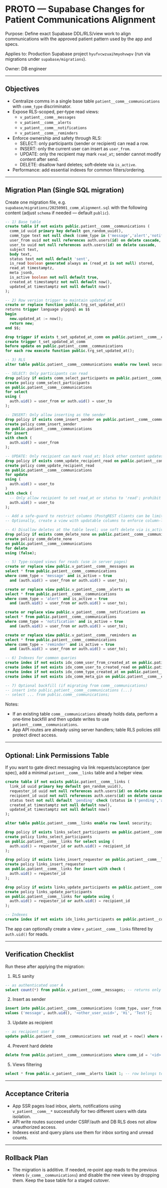 # PROTO — Supabase Changes for Patient Communications Alignment

Purpose: Define exact Supabase DDL/RLS/view work to align communications with the approved patient pattern used by the app and specs.

Applies to: Production Supabase project `hyufvcwzuaihmyohvwpv` (run via migrations under `supabase/migrations`).

Owner: DB engineer

---

## Objectives

- Centralize comms in a single base table `patient__comm__communications` with `comm_type` discriminator.
- Expose RLS-scoped, per‑type read views:
  - `v_patient__comm__messages`
  - `v_patient__comm__alerts`
  - `v_patient__comm__notifications`
  - `v_patient__comm__reminders`
- Enforce ownership and safety through RLS:
  - SELECT: only participants (sender or recipient) can read a row.
  - INSERT: only the current user can insert as `user_from`.
  - UPDATE: only the recipient may mark `read_at`; sender cannot modify content after send.
  - DELETE: disallow hard deletes; soft‑delete via `is_active`.
- Performance: add essential indexes for common filters/ordering.

---

## Migration Plan (Single SQL migration)

Create one migration file, e.g. `supabase/migrations/20250901_comm_alignment.sql` with the following content (adjust `schema` if needed — default `public`).

```sql
-- 1) Base table
create table if not exists public.patient__comm__communications (
  comm_id uuid primary key default gen_random_uuid(),
  comm_type text not null check (comm_type in ('message','alert','notification','reminder')),
  user_from uuid not null references auth.users(id) on delete cascade,
  user_to uuid not null references auth.users(id) on delete cascade,
  subject text,
  body text,
  status text not null default 'sent',
  is_read boolean generated always as (read_at is not null) stored,
  read_at timestamptz,
  meta jsonb,
  is_active boolean not null default true,
  created_at timestamptz not null default now(),
  updated_at timestamptz not null default now()
);

-- 2) Row version trigger to maintain updated_at
create or replace function public.trg_set_updated_at()
returns trigger language plpgsql as $$
begin
  new.updated_at := now();
  return new;
end $$;

drop trigger if exists t_set_updated_at_comm on public.patient__comm__communications;
create trigger t_set_updated_at_comm
before update on public.patient__comm__communications
for each row execute function public.trg_set_updated_at();

-- 3) RLS
alter table public.patient__comm__communications enable row level security;

-- SELECT: Only participants can read
drop policy if exists comm_select_participants on public.patient__comm__communications;
create policy comm_select_participants
on public.patient__comm__communications
for select
using (
  auth.uid() = user_from or auth.uid() = user_to
);

-- INSERT: Only allow inserting as the sender
drop policy if exists comm_insert_sender on public.patient__comm__communications;
create policy comm_insert_sender
on public.patient__comm__communications
for insert
with check (
  auth.uid() = user_from
);

-- UPDATE: Only recipient can mark read_at; block other content updates post‑send
drop policy if exists comm_update_recipient_read on public.patient__comm__communications;
create policy comm_update_recipient_read
on public.patient__comm__communications
for update
using (
  auth.uid() = user_to
)
with check (
  -- Only allow recipient to set read_at or status to 'read'; prohibit changing sender/subject/body/comm_type
  auth.uid() = user_to
);

-- Add a safe‑guard to restrict columns (PostgREST clients can be limited; app uses API route handlers)
-- Optionally, create a view with updatable columns to enforce column‑level restrictions; or rely on API route validation.

-- 4) Disallow deletes at the table level; use soft delete via is_active flag through API if needed
drop policy if exists comm_delete_none on public.patient__comm__communications;
create policy comm_delete_none
on public.patient__comm__communications
for delete
using (false);

-- 5) Type‑scoped views for reads (use in server pages)
create or replace view public.v_patient__comm__messages as
select * from public.patient__comm__communications
where comm_type = 'message' and is_active = true
  and (auth.uid() = user_from or auth.uid() = user_to);

create or replace view public.v_patient__comm__alerts as
select * from public.patient__comm__communications
where comm_type = 'alert' and is_active = true
  and (auth.uid() = user_from or auth.uid() = user_to);

create or replace view public.v_patient__comm__notifications as
select * from public.patient__comm__communications
where comm_type = 'notification' and is_active = true
  and (auth.uid() = user_from or auth.uid() = user_to);

create or replace view public.v_patient__comm__reminders as
select * from public.patient__comm__communications
where comm_type = 'reminder' and is_active = true
  and (auth.uid() = user_from or auth.uid() = user_to);

-- 6) Indexes for common queries
create index if not exists idx_comm_user_from_created_at on public.patient__comm__communications(user_from, created_at desc);
create index if not exists idx_comm_user_to_created_read on public.patient__comm__communications(user_to, is_read, created_at desc);
create index if not exists idx_comm_type_created_at on public.patient__comm__communications(comm_type, created_at desc);
create index if not exists idx_comm_meta_gin on public.patient__comm__communications using gin (meta);

-- 7) Optional backfill (if migrating from comm__communications)
-- insert into public.patient__comm__communications (...)
-- select ... from public.comm__communications;
```

Notes:
- If an existing table `comm__communications` already holds data, perform a one‑time backfill and then update writes to use `patient__comm__communications`.
- App API routes are already using server handlers; table RLS policies still protect direct access.

---

## Optional: Link Permissions Table

If you want to gate direct messaging via link requests/acceptance (per spec), add a minimal `patient__comm__links` table and a helper view.

```sql
create table if not exists public.patient__comm__links (
  link_id uuid primary key default gen_random_uuid(),
  requester_id uuid not null references auth.users(id) on delete cascade,
  recipient_id uuid not null references auth.users(id) on delete cascade,
  status text not null default 'pending' check (status in ('pending','accepted','rejected','blocked')),
  created_at timestamptz not null default now(),
  updated_at timestamptz not null default now()
);

alter table public.patient__comm__links enable row level security;

drop policy if exists links_select_participants on public.patient__comm__links;
create policy links_select_participants
on public.patient__comm__links for select using (
  auth.uid() = requester_id or auth.uid() = recipient_id
);

drop policy if exists links_insert_requester on public.patient__comm__links;
create policy links_insert_requester
on public.patient__comm__links for insert with check (
  auth.uid() = requester_id
);

drop policy if exists links_update_participants on public.patient__comm__links;
create policy links_update_participants
on public.patient__comm__links for update using (
  auth.uid() = requester_id or auth.uid() = recipient_id
);

-- Indexes
create index if not exists idx_links_participants on public.patient__comm__links(requester_id, recipient_id);
```

The app can optionally create a view `v_patient__comm__links` filtered by `auth.uid()` for reads.

---

## Verification Checklist

Run these after applying the migration:

1) RLS sanity
```sql
-- as authenticated user A
select count(*) from public.v_patient__comm__messages; -- returns only A’s conversations
```

2) Insert as sender
```sql
insert into public.patient__comm__communications (comm_type, user_from, user_to, subject, body)
values ('message', auth.uid(), '<other_user_uuid>', 'Hi', 'Test');
```

3) Update as recipient
```sql
-- as recipient user B
update public.patient__comm__communications set read_at = now() where comm_id = '<id>' and user_to = auth.uid();
```

4) Prevent hard delete
```sql
delete from public.patient__comm__communications where comm_id = '<id>'; -- should be denied by RLS
```

5) Views filtering
```sql
select * from public.v_patient__comm__alerts limit 1; -- row belongs to current user
```

---

## Acceptance Criteria

- App SSR pages load inbox, alerts, notifications using `v_patient__comm__*` successfully for two different users with data isolation.
- API write routes succeed under CSRF/auth and DB RLS does not allow unauthorized access.
- Indexes exist and query plans use them for inbox sorting and unread counts.

---

## Rollback Plan

- The migration is additive. If needed, re‑point app reads to the previous views (`v_comm__communications`) and disable the new views by dropping them. Keep the base table for a staged cutover.

